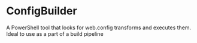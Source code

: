 # ConfigBuilder
A PowerShell tool that looks for web.config transforms and executes them. Ideal to use as a part of a build pipeline
